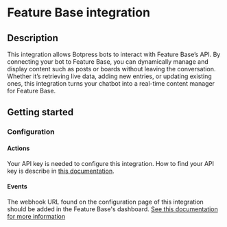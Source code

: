 # Feature Base integration

## Description

This integration allows Botpress bots to interact with Feature Base’s API. By connecting your bot to Feature Base, you can dynamically manage and display content such as posts or boards without leaving the conversation. Whether it’s retrieving live data, adding new entries, or updating existing ones, this integration turns your chatbot into a real-time content manager for Feature Base.

## Getting started

### Configuration

#### Actions

Your API key is needed to configure this integration. How to find your API key is describe in [this documentation](https://docs.featurebase.app/quickstart).

#### Events

The webhook URL found on the configuration page of this integration should be added in the Feature Base's dashboard. [See this documentation for more information](https://docs.featurebase.app/webhooks#registering-webhooks)
